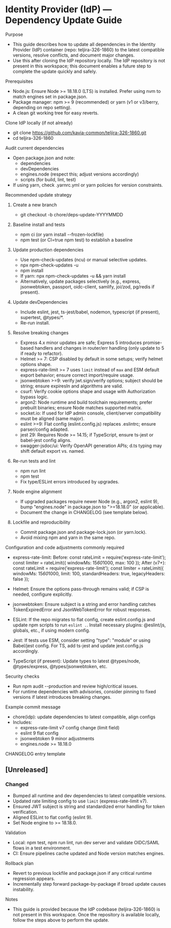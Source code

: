 # Identity Provider (IdP) — Dependency Update Guide

Purpose
- This guide describes how to update all dependencies in the Identity Provider (IdP) container (repo: teljira-326-1860) to the latest compatible versions, resolve conflicts, and document major changes.
- Use this after cloning the IdP repository locally. The IdP repository is not present in this workspace; this document enables a future step to complete the update quickly and safely.

Prerequisites
- Node.js: Ensure Node >= 18.18.0 (LTS) is installed. Prefer using nvm to match engines set in package.json.
- Package manager: npm >= 9 (recommended) or yarn (v1 or v3/berry, depending on repo setting).
- A clean git working tree for easy reverts.

Clone IdP locally (if not already)
- git clone https://github.com/kavia-common/teljira-326-1860.git
- cd teljira-326-1860

Audit current dependencies
- Open package.json and note:
  - dependencies
  - devDependencies
  - engines.node (respect this; adjust versions accordingly)
  - scripts (for build, lint, test)
- If using yarn, check .yarnrc.yml or yarn policies for version constraints.

Recommended update strategy
1) Create a new branch
   - git checkout -b chore/deps-update-YYYYMMDD

2) Baseline install and tests
   - npm ci (or yarn install --frozen-lockfile)
   - npm test (or CI=true npm test) to establish a baseline

3) Update production dependencies
   - Use npm-check-updates (ncu) or manual selective updates.
   - npx npm-check-updates -u
   - npm install
   - If yarn: npx npm-check-updates -u && yarn install
   - Alternatively, update packages selectively (e.g., express, jsonwebtoken, passport, oidc-client, samlify, joi/zod, pg/redis if present).

4) Update devDependencies
   - Include eslint, jest, ts-jest/babel, nodemon, typescript (if present), supertest, @types/*.
   - Re-run install.

5) Resolve breaking changes
   - Express 4.x minor updates are safe; Express 5 introduces promise-based handlers and changes in router/err handling (only update to 5 if ready to refactor).
   - Helmet >= 7: CSP disabled by default in some setups; verify helmet options shape.
   - express-rate-limit >= 7 uses `limit` instead of `max` and ESM default export behavior; ensure correct import/require usage.
   - jsonwebtoken >=9: verify jwt.sign/verify options; subject should be string; ensure expiresIn and algorithms are valid.
   - csurf: Verify cookie options shape and usage with Authorization bypass logic.
   - argon2: Node runtime and build toolchain requirements; prefer prebuilt binaries; ensure Node matches supported matrix.
   - socket.io: If used for IdP admin console, client/server compatibility must be aligned (same major).
   - eslint >=9: Flat config (eslint.config.js) replaces .eslintrc; ensure parser/config adapted.
   - jest 29: Requires Node >= 14.15; if TypeScript, ensure ts-jest or babel-jest config aligns.
   - swagger-jsdoc/ui: Verify OpenAPI generation APIs; d.ts typing may shift default export vs. named.

6) Re-run tests and lint
   - npm run lint
   - npm test
   - Fix type/ESLint errors introduced by upgrades.

7) Node engine alignment
   - If upgraded packages require newer Node (e.g., argon2, eslint 9), bump "engines.node" in package.json to ">=18.18.0" (or applicable).
   - Document the change in CHANGELOG (see template below).

8) Lockfile and reproducibility
   - Commit package.json and package-lock.json (or yarn.lock).
   - Avoid mixing npm and yarn in the same repo.

Configuration and code adjustments commonly required
- express-rate-limit:
  Before:
    const rateLimit = require('express-rate-limit');
    const limiter = rateLimit({ windowMs: 15*60*1000, max: 100 });
  After (v7+):
    const rateLimit = require('express-rate-limit');
    const limiter = rateLimit({ windowMs: 15*60*1000, limit: 100, standardHeaders: true, legacyHeaders: false });

- Helmet:
  Ensure the options pass-through remains valid; if CSP is needed, configure explicitly.

- jsonwebtoken:
  Ensure subject is a string and error handling catches TokenExpiredError and JsonWebTokenError for robust responses.

- ESLint:
  If the repo migrates to flat config, create eslint.config.js and update npm scripts to run `eslint .`.
  Install necessary plugins: @eslint/js, globals, etc., if using modern config.

- Jest:
  If tests use ESM, consider setting "type": "module" or using Babel/jest config.
  For TS, add ts-jest and update jest.config.js accordingly.

- TypeScript (if present):
  Update types to latest @types/node, @types/express, @types/jsonwebtoken, etc.

Security checks
- Run npm audit --production and review high/critical issues.
- For runtime dependencies with advisories, consider pinning to fixed versions if latest introduces breaking changes.

Example commit message
- chore(idp): update dependencies to latest compatible, align configs
- Includes:
  - express-rate-limit v7 config change (limit field)
  - eslint 9 flat config
  - jsonwebtoken 9 minor adjustments
  - engines.node >= 18.18.0

CHANGELOG entry template
## [Unreleased]
### Changed
- Bumped all runtime and dev dependencies to latest compatible versions.
- Updated rate limiting config to use `limit` (express-rate-limit v7).
- Ensured JWT subject is string and standardized error handling for token verification.
- Aligned ESLint to flat config (eslint 9).
- Set Node engine to >= 18.18.0.

Validation
- Local: npm test, npm run lint, run dev server and validate OIDC/SAML flows in a test environment.
- CI: Ensure pipelines cache updated and Node version matches engines.

Rollback plan
- Revert to previous lockfile and package.json if any critical runtime regression appears.
- Incrementally step forward package-by-package if broad update causes instability.

Notes
- This guide is provided because the IdP codebase (teljira-326-1860) is not present in this workspace. Once the repository is available locally, follow the steps above to perform the update.
